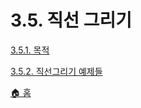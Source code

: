 # 3.5. 직선 그리기

[3.5.1. 목적](./03-05-01-intention.md)

[3.5.2. 직선그리기 예제들](./03-05-02-examples.md)

[🏠 홈](./00-home.md)
